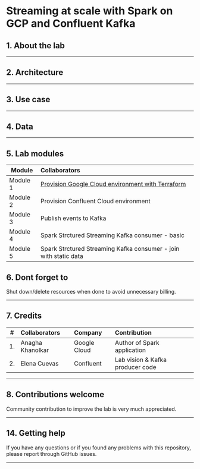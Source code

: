 # Streaming at scale with Spark on GCP and Confluent Kafka

## 1. About the lab

<hr>

## 2. Architecture

<hr>

## 3. Use case

<hr>

## 4. Data


<hr>

## 5. Lab modules

| Module| Collaborators | 
| -- | :--- | 
| Module 1 | [Provision Google Cloud environment with Terraform](04-lab-guide/M1-gcp-setup.md) | 
| Module 2 | Provision Confluent Cloud environment |
| Module 3 | Publish events to Kafka |
| Module 4 | Spark Strctured Streaming Kafka consumer - basic |
| Module 5 | Spark Strctured Streaming Kafka  consumer - join with static data |

## 6. Dont forget to 
Shut down/delete resources when done to avoid unnecessary billing.

<hr>

## 7. Credits
| # | Collaborators | Company  | Contribution  | 
| -- | :--- | :--- | :--- |
| 1. | Anagha Khanolkar | Google Cloud | Author of Spark application |
| 2. | Elena Cuevas | Confluent  | Lab vision & Kafka producer code |

<hr>

## 8. Contributions welcome
Community contribution to improve the lab is very much appreciated. <br>

<hr>

## 14. Getting help
If you have any questions or if you found any problems with this repository, please report through GitHub issues.

<hr>

